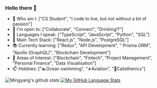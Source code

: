 ### Hello there 👋

- 🔭 Who am I: ["CS Student", "I code to live, but not without a bit of passion"]
- 🤝 I'm open to: ["Collaborate", "Connect", "Drinking!?"]
- 🌱 Languages I speak: ["TypeScript", "JavaScript", "Python", "SQL"]
- 🔨 Main Tech Stack: ["React.js", "Node.js", "PostgreSQL"]
- 📚 Currently learning: ["Redux", "API Development", " Prisma ORM", "Apollo (GraphQL)", "Blockchain Development"]
- 🤔 Areas of Interest: ["Blockchain", "Fintech", "Project Management", "Personal Finance", "Data Visualisation"]
- 📫 Hobbies: ["🏊Ocean swimming", "✈️Aviation", "💪Calisthenics"]


![Mingyang's github stats](https://github-readme-stats.vercel.app/api?username=Mingyang-Li&theme=tokyonight&show_icons=true&card_width=100%)
[![My GitHub Language Stats](https://github-readme-stats.vercel.app/api/top-langs/?username=Mingyang-Li&langs_count=6&theme=tokyonightshow_icons=true)]()
